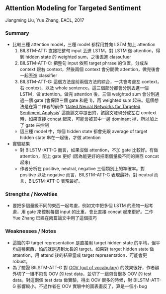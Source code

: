 ## Attention Modeling for Targeted Sentiment

Jiangming Liu, Yue Zhang, EACL, 2017

### Summary
- 比較三種 attention model，三種 model 都採用雙向 LSTM 加上 attention
    1. BILSTM-ATT: 直接把整句 input 丟進 LSTM，對 LSTM 做 attention，得到 hidden state 的 weighted sum，之後丟進 classufuer
    2. BILSTM-ATT-C: 把整句 input 依照 target phrase 的位置，分成左 context 跟右 context，然後兩個 context 會分開做 attention，做完後會一起丟進 classifier
    3. BILSTM-ATT-G: 這個方法是前兩個方法的綜合，一共會考慮左 context，右 context，以及 whole sentence。這三個部分都會分別丟進一個 LSTM，做 attention。做完 attention 後，三個 weighted sum 會分別通過一個 gate (會保證三個 gate 和是 1)，再 weighted sum 起來。這個想法是在第二作者的前作 ‘[Gated Neural Networks for Targeted Sentiment Analysis](https://www.aaai.org/ocs/index.php/AAAI/AAAI16/paper/download/12074/12065)’ 這篇論文中提出的，該論文發現分成左右 context 時，如果直接 concat 起來，可能會被其中一邊 dominant 掉，所以加上了 gate 來控制
    - 這三種 model 中，每個 hidden state 都會先跟 average of target hidden state 串在一起後，才做 attention
- 實驗結果
    - 對 BILSTM-ATT-G 而言，如果沒做 attention，不加 gate 比較好。有做 attention，配上 gate 更好 (因為能更好的把兩個量級不同的東西 concat 起來)
    - 作者分析在 positive, neutral, negative 三個類別上的準確率。對 positive 以及 negative 而言，BILSTM-ATT-G 表現最好。對 neutral 而言，BILSTM-ATT-C 表現最好。

### Strengths / Novelties
- 要把多個量級不同的東西一起考慮，例如文中把多個 LSTM 的產物一起考慮，用 gate 來控制每個 input 的比重，會比直接 concat 起來更好。二作 Yue Zhang 已經在兩篇論文中用了這個技巧

### Weaknesses / Notes
- 這篇的中 target representation 是直接用 target hidden state 的平均，但平均這種東西，怕的就是遇到太長的 target。如果對 target hidden state 做 attention，用 attend 後的結果當成 target representation，可能會更 robust。
- 為了驗證 BILSTM-ATT-G 對 [OOV (out of vocabulary)](http://www.festvox.org/bsv/x1407.html) 的效果很好，作者額外切了一組不包含 OOV 的 test data，並切了一組包含很多 OOV 的 test data。對這兩個 test data 做實驗，得出 OOV 很多的時候，對 BILSTM-ATT-G 影響較小。不過作者在 OOV 實驗中的圖表畫反了，算是一個小 bug
